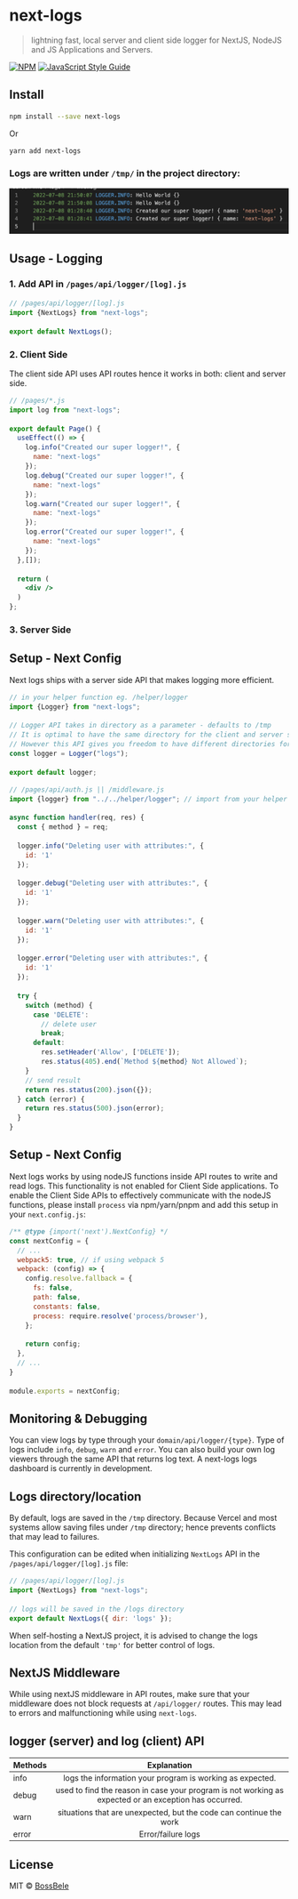 # next-logs

> lightning fast, local server and client side logger for NextJS, NodeJS and JS Applications and Servers.

[![NPM](https://img.shields.io/npm/v/next-logs.svg)](https://www.npmjs.com/package/next-logs) [![JavaScript Style Guide](https://img.shields.io/badge/code_style-standard-brightgreen.svg)](https://standardjs.com)

## Install

```bash
npm install --save next-logs
```

Or

```bash
yarn add next-logs
```

### Logs are written under `/tmp/` in the project directory:

![Logs Screenshot](/Screenshot.png)

## Usage - Logging

### 1. Add API in `/pages/api/logger/[log].js`
```jsx
// /pages/api/logger/[log].js
import {NextLogs} from "next-logs";

export default NextLogs();
```

### 2. Client Side
The client side API uses API routes hence it works in both: client and server side.

```jsx
// /pages/*.js
import log from "next-logs";

export default Page() {
  useEffect(() => {
    log.info("Created our super logger!", {
      name: "next-logs"
    });
    log.debug("Created our super logger!", {
      name: "next-logs"
    });
    log.warn("Created our super logger!", {
      name: "next-logs"
    });
    log.error("Created our super logger!", {
      name: "next-logs"
    });
  },[]);

  return (
    <div />
  )
};
```

### 3. Server Side
## Setup - Next Config
Next logs ships with a server side API that makes logging more efficient.

```jsx
// in your helper function eg. /helper/logger
import {Logger} from "next-logs";

// Logger API takes in directory as a parameter - defaults to /tmp
// It is optimal to have the same directory for the client and server side APIs
// However this API gives you freedom to have different directories for client side and server side logs
const logger = Logger("logs");

export default logger;
```

```jsx
// /pages/api/auth.js || /middleware.js
import {logger} from "../../helper/logger"; // import from your helper file

async function handler(req, res) {
  const { method } = req;

  logger.info("Deleting user with attributes:", {
    id: '1'
  });

  logger.debug("Deleting user with attributes:", {
    id: '1'
  });

  logger.warn("Deleting user with attributes:", {
    id: '1'
  });

  logger.error("Deleting user with attributes:", {
    id: '1'
  });

  try {
    switch (method) {
      case 'DELETE':
        // delete user
        break;
      default:
        res.setHeader('Allow', ['DELETE']);
        res.status(405).end(`Method ${method} Not Allowed`);
    }
    // send result
    return res.status(200).json({});
  } catch (error) {
    return res.status(500).json(error);
  }
}
```

## Setup - Next Config
Next logs works by using nodeJS functions inside API routes to write and read logs. This functionality is not enabled for Client Side applications. To enable the Client Side APIs to effectively communicate with the nodeJS functions, please install `process` via npm/yarn/pnpm and add this setup in your `next.config.js`:

```js
/** @type {import('next').NextConfig} */
const nextConfig = {
  // ...
  webpack5: true, // if using webpack 5
  webpack: (config) => {
    config.resolve.fallback = {
      fs: false,
      path: false,
      constants: false,
      process: require.resolve('process/browser'),
    };

    return config;
  },
  // ...
}

module.exports = nextConfig;
```

## Monitoring & Debugging
You can view logs by type through your `domain/api/logger/{type}`. Type of logs include `info`, `debug`, `warn` and `error`.
You can also build your own log viewers through the same API that returns log text. A next-logs logs dashboard is currently in development.

## Logs directory/location
By default, logs are saved in the `/tmp` directory. Because Vercel and most systems allow saving files under `/tmp` directory; hence prevents conflicts that may lead to failures.

This configuration can be edited when initializing `NextLogs` API in the `/pages/api/logger/[log].js` file:
```jsx
// /pages/api/logger/[log].js
import {NextLogs} from "next-logs";

// logs will be saved in the /logs directory
export default NextLogs({ dir: 'logs' });
```
When self-hosting a NextJS project, it is advised to change the logs location from the default `'tmp'` for better control of logs.

## NextJS Middleware
While using nextJS middleware in API routes, make sure that your middleware does not block requests at `/api/logger/` routes. This may lead to errors and malfunctioning while using `next-logs`.

## logger (server) and log (client) API

| Methods            |                  Explanation                                                                          |
| ------------------ | :---------------------------------------------------------------------------------------------------: |
| info               |                     logs the information your program is working as expected.                         |
| debug              | used to find the reason in case your program is not working as expected or an exception has occurred. |
| warn               |                   situations that are unexpected, but the code can continue the work                  |
| error              |                                           Error/failure logs                                          |

## License

MIT © [BossBele](https://github.com/BossBele)

